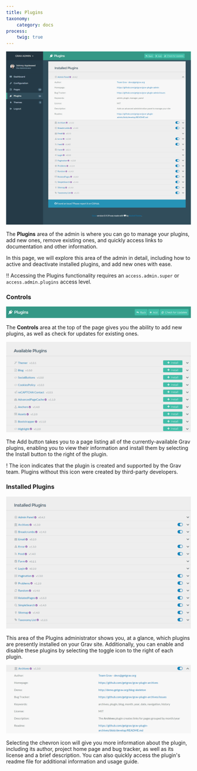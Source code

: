 ```yaml
---
title: Plugins
taxonomy:
    category: docs
process:
    twig: true
---
```


![Admin Plugins](plugins.png?width=1009&classes=shadow)

The **Plugins** area of the admin is where you can go to manage your plugins, add new ones, remove existing ones, and quickly access links to documentation and other information.

In this page, we will explore this area of the admin in detail, including how to active and deactivate installed plugins, and add new ones with ease.

!! Accessing the Plugins functionality requires an `access.admin.super` or `access.admin.plugins` access level.

### Controls

![Admin Plugins](plugins_1.png?width=1009&classes=shadow)

The **Controls** area at the top of the page gives you the ability to add new plugins, as well as check for updates for existing ones.

![Admin Plugins](plugins_2.png?width=1009&classes=shadow)

The <i class="fa fa-plus"></i> Add button takes you to a page listing all of the currently-available Grav plugins, enabling you to view their information and install them by selecting the <i class="fa fa-plus"></i> Install button to the right of the plugin.

! The <span color="purple"><i class="fa fa-check-circle"></i></span> icon indicates that the plugin is created and supported by the Grav team. Plugins without this icon were created by third-party developers.

### Installed Plugins

![Admin Plugins](plugins_4.png?width=1009&classes=shadow)

This area of the Plugins administrator shows you, at a glance, which plugins are presently installed on your Grav site. Additionally, you can enable and disable these plugins by selecting the <i class="fa fa-fw fa-toggle-on"></i> toggle icon to the right of each plugin.

![Admin Plugins](plugins_3.png?width=1009&classes=shadow)

Selecting the <i class="fa fa-chevron-down"></i> chevron icon will give you more information about the plugin, including its author, project home page and bug tracker, as well as its license and a brief description. You can also quickly access the plugin's readme file for additional information and usage guide.
